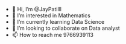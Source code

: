 - 👋 Hi, I’m @JayPatilll
- 👀 I’m interested in Mathematics
- 🌱 I’m currently learning Data Science
- 💞️ I’m looking to collaborate on Data analyst 
- 📫 How to reach me 9766939113

<!---
JayPatilll/JayPatilll is a ✨ special ✨ repository because its `README.md` (this file) appears on your GitHub profile.
You can click the Preview link to take a look at your changes.
--->
